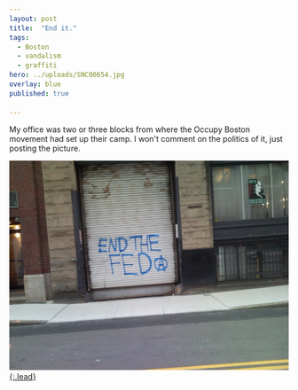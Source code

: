 ```yaml
---
layout: post
title:  "End it."
tags:
  - Boston
  - vandalism
  - graffiti
hero: ../uploads/SNC00654.jpg
overlay: blue
published: true

---
```


My office was two or three blocks from where the Occupy Boston movement had set up their camp. I won't comment on the politics of it, just posting the picture. 

[![anarchy](../uploads/SNC00654.jpg){:.lead}](../uploads/SNC00654.jpg)